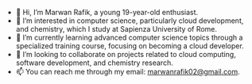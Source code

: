 - 👋 Hi, I’m Marwan Rafik, a young 19-year-old enthusiast.
- 👀 I’m interested in computer science, particularly cloud development, and chemistry, which I study at Sapienza University of Rome.
- 🌱 I’m currently learning advanced computer science topics through a specialized training course, focusing on becoming a cloud developer.
- 💞️ I’m looking to collaborate on projects related to cloud computing, software development, and chemistry research.
- 📫 You can reach me through my email: marwanrafik02@gmail.com.

<!---
Batmaru/Batmaru is a ✨ special ✨ repository because its `README.md` (this file) appears on your GitHub profile.
You can click the Preview link to take a look at your changes.
--->
